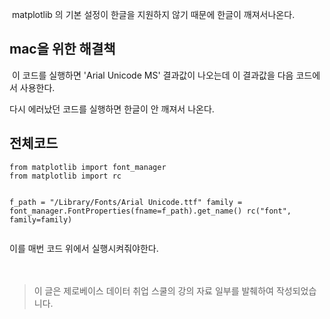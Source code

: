 <p><img alt="" src="https://velog.velcdn.com/images/solpinetree/post/80e20902-b01a-4eb0-89b7-c8e37f9d7c57/image.png" />
matplotlib 의 기본 설정이 한글을 지원하지 않기 때문에 한글이 깨져서나온다.</p>
<h2 id="mac을-위한-해결책">mac을 위한 해결책</h2>
<p><img alt="" src="https://velog.velcdn.com/images/solpinetree/post/d9cda8a4-c097-4bf0-9ba6-6d0a96afebf1/image.png" />
이 코드를 실행하면 'Arial Unicode MS' 결과값이 나오는데 이 결과값을 다음 코드에서 사용한다.
<img alt="" src="https://velog.velcdn.com/images/solpinetree/post/1d98d549-a92a-42aa-99b5-7bd7886420f3/image.png" /></p>
<p>다시 에러났던 코드를 실행하면 한글이 안 깨져서 나온다. </p>
<h2 id="전체코드">전체코드</h2>
<pre><code class="language-python">from matplotlib import font_manager
from matplotlib import rc

f_path = &quot;/Library/Fonts/Arial Unicode.ttf&quot;
family = font_manager.FontProperties(fname=f_path).get_name()
rc(&quot;font&quot;, family=family)</code></pre>
<p>이를 매번 코드 위에서 실행시켜줘야한다.
<br />
<br />
<br /></p>
<blockquote>
<p>이 글은 제로베이스 데이터 취업 스쿨의 강의 자료 일부를 발췌하여 작성되었습니다.</p>
</blockquote>